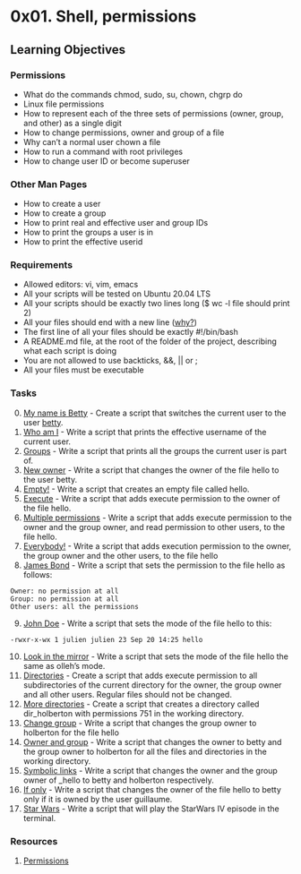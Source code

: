 # 0x01. Shell, permissions

## Learning Objectives

### Permissions

- What do the commands chmod, sudo, su, chown, chgrp do
- Linux file permissions
- How to represent each of the three sets of permissions (owner, group, and other) as a single digit
- How to change permissions, owner and group of a file
- Why can’t a normal user chown a file
- How to run a command with root privileges
- How to change user ID or become superuser

### Other Man Pages

- How to create a user
- How to create a group
- How to print real and effective user and group IDs
- How to print the groups a user is in
- How to print the effective userid

### Requirements

- Allowed editors: vi, vim, emacs
- All your scripts will be tested on Ubuntu 20.04 LTS
- All your scripts should be exactly two lines long ($ wc -l file should print 2)
- All your files should end with a new line ([why?](https://unix.stackexchange.com/questions/18743/whats-the-point-in-adding-a-new-line-to-the-end-of-a-file/18789))
- The first line of all your files should be exactly #!/bin/bash
- A README.md file, at the root of the folder of the project, describing what each script is doing
- You are not allowed to use backticks, &&, || or ;
- All your files must be executable

### Tasks

0. [My name is Betty](0-iam_betty) - Create a script that switches the current user to the user [betty](https://linuxize.com/post/how-to-list-users-in-linux/).
1. [Who am I](1-who_am_i) - Write a script that prints the effective username of the current user.
2. [Groups](2-groups) - Write a script that prints all the groups the current user is part of.
3. [New owner](3-new_owner) - Write a script that changes the owner of the file hello to the user betty.
4. [Empty!](4-empty) - Write a script that creates an empty file called hello.
5. [ Execute](5-execute) - Write a script that adds execute permission to the owner of the file hello.
6. [Multiple permissions](6-multiple_permissions) - Write a script that adds execute permission to the owner and the group owner, and read permission to other users, to the file hello.
7. [Everybody!](7-everybody) - Write a script that adds execution permission to the owner, the group owner and the other users, to the file hello
8. [James Bond](8-James_Bond) - Write a script that sets the permission to the file hello as follows:
```shell
Owner: no permission at all
Group: no permission at all
Other users: all the permissions
```
9. [John Doe](9-John_Doe) - Write a script that sets the mode of the file hello to this:
```shell
-rwxr-x-wx 1 julien julien 23 Sep 20 14:25 hello
```
10. [Look in the mirror](10-mirror_permissions) - Write a script that sets the mode of the file hello the same as olleh’s mode.
11. [Directories](11-directories_permissions) - Create a script that adds execute permission to all subdirectories of the current directory for the owner, the group owner and all other users. Regular files should not be changed.
12. [More directories](12-directory_permissions) - Create a script that creates a directory called dir_holberton with permissions 751 in the working directory.
13. [Change group](13-change_group) - Write a script that changes the group owner to holberton for the file hello
14. [Owner and group](100-change_owner_and_group) - Write a script that changes the owner to betty and the group owner to holberton for all the files and directories in the working directory.
15. [Symbolic links](101-symbolic_link_permissions) - Write a script that changes the owner and the group owner of _hello to betty and holberton respectively.
16. [If only](102-if_only) - Write a script that changes the owner of the file hello to betty only if it is owned by the user guillaume.
17. [Star Wars](103-Star_Wars) - Write a script that will play the StarWars IV episode in the terminal.



### Resources

1. [Permissions](http://linuxcommand.org/lc3_lts0090.php)


